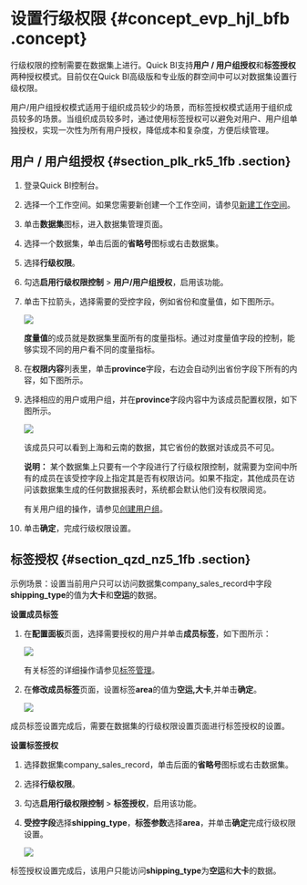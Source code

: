 # 设置行级权限 {#concept_evp_hjl_bfb .concept}

行级权限的控制需要在数据集上进行。Quick BI支持**用户 / 用户组授权**和**标签授权**两种授权模式。目前仅在Quick BI高级版和专业版的群空间中可以对数据集设置行级权限。

用户/用户组授权模式适用于组织成员较少的场景，而标签授权模式适用于组织成员较多的场景。当组织成员较多时，通过使用标签授权可以避免对用户、用户组单独授权，实现一次性为所有用户授权，降低成本和复杂度，方便后续管理。

## 用户 / 用户组授权 {#section_plk_rk5_1fb .section}

1.  登录Quick BI控制台。
2.  选择一个工作空间。如果您需要新创建一个工作空间，请参见[新建工作空间](cn.zh-CN/用户指南/组织及工作空间管理/工作空间管理/新建工作空间.md#)。
3.  单击**数据集**图标，进入数据集管理页面。
4.  选择一个数据集，单击后面的**省略号**图标或右击数据集。
5.  选择**行级权限**。
6.  勾选**启用行级权限控制** \> **用户/用户组授权**，启用该功能。
7.  单击下拉箭头，选择需要的受控字段，例如省份和度量值，如下图所示。

    ![](http://static-aliyun-doc.oss-cn-hangzhou.aliyuncs.com/assets/img/21112/156376096612613_zh-CN.png)

    **度量值**的成员就是数据集里面所有的度量指标。通过对度量值字段的控制，能够实现不同的用户看不同的度量指标。

8.  在**权限内容**列表里，单击**province**字段，右边会自动列出省份字段下所有的内容，如下图所示。
9.  选择相应的用户或用户组，并在**province**字段内容中为该成员配置权限，如下图所示。

    ![](http://static-aliyun-doc.oss-cn-hangzhou.aliyuncs.com/assets/img/21112/156376096612913_zh-CN.png)

    该成员只可以看到上海和云南的数据，其它省份的数据对该成员不可见。

    **说明：** 某个数据集上只要有一个字段进行了行级权限控制，就需要为空间中所有的成员在该受控字段上指定其是否有权限访问。如果不指定，其他成员在访问该数据集生成的任何数据报表时，系统都会默认他们没有权限阅览。

    有关用户组的操作，请参见[创建用户组](cn.zh-CN/用户指南/组织及工作空间管理/组织管理/创建用户组.md)。

10. 单击**确定**，完成行级权限设置。

## 标签授权 {#section_qzd_nz5_1fb .section}

示例场景：设置当前用户只可以访问数据集company\_sales\_record中字段**shipping\_type**的值为**大卡**和**空运**的数据。

**设置成员标签**

1.  在**配置面板**页面，选择需要授权的用户并单击**成员标签**，如下图所示：

    ![](http://static-aliyun-doc.oss-cn-hangzhou.aliyuncs.com/assets/img/21112/156376096612932_zh-CN.png)

    有关标签的详细操作请参见[标签管理](cn.zh-CN/用户指南/组织及工作空间管理/组织管理/标签管理.md#)。

2.  在**修改成员标签**页面，设置标签**area**的值为**空运,大卡**,并单击**确定**。

    ![](http://static-aliyun-doc.oss-cn-hangzhou.aliyuncs.com/assets/img/21112/156376096612933_zh-CN.png)


成员标签设置完成后，需要在数据集的行级权限设置页面进行标签授权的设置。

**设置标签授权**

1.  选择数据集company\_sales\_record，单击后面的**省略号**图标或右击数据集。
2.  选择**行级权限**。
3.  勾选**启用行级权限控制** \> **标签授权**，启用该功能。
4.  **受控字段**选择**shipping\_type**，**标签参数**选择**area**，并单击**确定**完成行级权限设置。

    ![](http://static-aliyun-doc.oss-cn-hangzhou.aliyuncs.com/assets/img/21112/156376096712940_zh-CN.png)


标签授权设置完成后，该用户只能访问**shipping\_type**为**空运**和**大卡**的数据。

